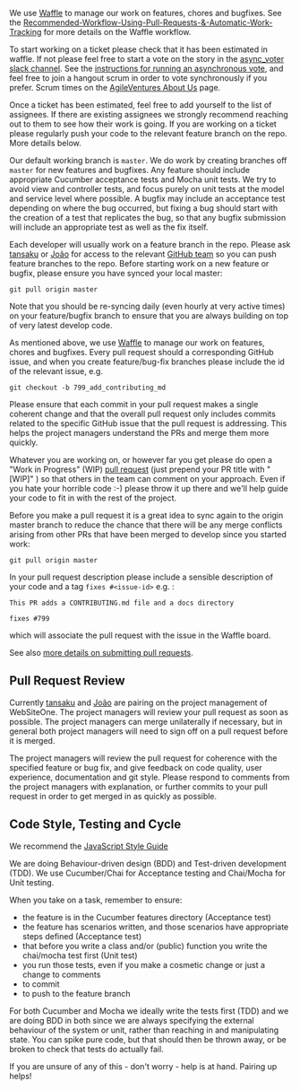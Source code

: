 We use [Waffle](https://waffle.io/AgileVentures/AsyncVoter) to manage our work on features, chores and bugfixes. See the [Recommended-Workflow-Using-Pull-Requests-&-Automatic-Work-Tracking](https://github.com/waffleio/waffle.io/wiki/Recommended-Workflow-Using-Pull-Requests-&-Automatic-Work-Tracking) for more details on the Waffle workflow.

To start working on a ticket please check that it has been estimated in waffle.  If not please feel free to start a vote on the story in the [async_voter slack channel](https://agileventures.slack.com/messages/async_voter/). See the [instructions for running an asynchronous vote](https://github.com/AgileVentures/AgileVentures/blob/master/ASYNC_VOTING.md), and feel free to join a hangout scrum in order to vote synchronously if you prefer.  Scrum times on the [AgileVentures About Us](http://www.agileventures.org/about-us) page.

Once a ticket has been estimated, feel free to add yourself to the list of assignees.  If there are existing assignees we strongly recommend reaching out to them to see how their work is going.  If you are working on a ticket please regularly push your code to the relevant feature branch on the repo.  More details below.

Our default working branch is `master`.  We do work by creating branches off `master` for new features and bugfixes.  Any feature should include appropriate Cucumber acceptance tests and Mocha unit tests.  We try to avoid view and controller tests, and focus purely on unit tests at the model and service level where possible.  A bugfix may include an acceptance test depending on where the bug occurred, but fixing a bug should start with the creation of a test that replicates the bug, so that any bugfix submission will include an appropriate test as well as the fix itself.

Each developer will usually work on a feature branch in the repo.  Please ask [tansaku](https://github.com/tansaku) or [João](https://github.com/joaopapereira) for access to the relevant [GitHub team](https://github.com/orgs/AgileVentures/teams/asyncvoters) so you can push feature branches to the repo. Before starting work on a new feature or bugfix, please ensure you have synced your local master:

```
git pull origin master
```

Note that you should be re-syncing daily (even hourly at very active times) on your feature/bugfix branch to ensure that you are always building on top of very latest develop code.

As mentioned above, we use [Waffle](https://waffle.io/AgileVentures/AsyncVoter) to manage our work on features, chores and bugfixes.  Every pull request should a corresponding GitHub issue, and when you create feature/bug-fix branches please include the id of the relevant issue, e.g.

```
git checkout -b 799_add_contributing_md
```

Please ensure that each commit in your pull request makes a single coherent change and that the overall pull request only includes commits related to the specific GitHub issue that the pull request is addressing.  This helps the project managers understand the PRs and merge them more quickly.

Whatever you are working on, or however far you get please do open a "Work in Progress" (WIP) [pull request](https://help.github.com/articles/creating-a-pull-request/) (just prepend your PR title with "[WIP]" ) so that others in the team can comment on your approach.  Even if you hate your horrible code :-) please throw it up there and we'll help guide your code to fit in with the rest of the project.


Before you make a pull request it is a great idea to sync again to the origin master branch to reduce the chance that there will be any merge conflicts arising from other PRs that have been merged to develop since you started work:

```
git pull origin master
```

In your pull request description please include a sensible description of your code and a tag `fixes #<issue-id>` e.g. :

```
This PR adds a CONTRIBUTING.md file and a docs directory

fixes #799
```

which will associate the pull request with the issue in the Waffle board.

See also [more details on submitting pull requests](how_to_submit_a_pull_request_on_github.md).

Pull Request Review
-------------------

Currently [tansaku](https://github.com/tansaku) and [João](https://github.com/joaopapereira) are pairing on the project management of WebSiteOne.  The project managers will review your pull request as soon as possible.  The project managers can merge unilaterally if necessary, but in general both project managers will need to sign off on a pull request before it is merged.

The project managers will review the pull request for coherence with the specified feature or bug fix, and give feedback on code quality, user experience, documentation and git style.  Please respond to comments from the project managers with explanation, or further commits to your pull request in order to get merged in as quickly as possible.


Code Style, Testing and Cycle
-----------------------------

We recommend the [JavaScript Style Guide](http://javascript.crockford.com/code.html)

We are doing Behaviour-driven design (BDD) and Test-driven development (TDD). We use Cucumber/Chai for Acceptance testing and Chai/Mocha for Unit testing.

When you take on a task, remember to ensure:

* the feature is in the Cucumber features directory (Acceptance test)
* the feature has scenarios written, and those scenarios have appropriate steps defined (Acceptance test)
* that before you write a class and/or (public) function you write the chai/mocha test first (Unit test)
* you run those tests, even if you make a cosmetic change or just a change to comments
* to commit
* to push to the feature branch

For both Cucumber and Mocha we ideally write the tests first (TDD) and we are doing BDD in both since we are always specifying the external behaviour of the system or unit, rather than reaching in and manipulating state.  You can spike pure code, but that should then be thrown away, or be broken to check that tests do actually fail.

If you are unsure of any of this - don't worry - help is at hand. Pairing up helps!
